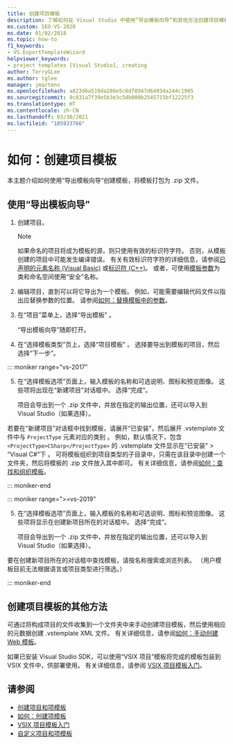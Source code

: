 ```yaml
---
title: 创建项目模板
description: 了解如何在 Visual Studio 中使用“导出模板向导”和其他方法创建项目模板。
ms.custom: SEO-VS-2020
ms.date: 01/02/2018
ms.topic: how-to
f1_keywords:
- VS.ExportTemplateWizard
helpviewer_keywords:
- project templates [Visual Studio], creating
author: TerryGLee
ms.author: tglee
manager: jmartens
ms.openlocfilehash: a823d6a519da286e5c6df8947d64934a244c1985
ms.sourcegitcommit: 9c831a7f39e5b3e3c5db000b2545715bf12225f3
ms.translationtype: HT
ms.contentlocale: zh-CN
ms.lasthandoff: 03/30/2021
ms.locfileid: "105933766"
---
```

# <a name="how-to-create-project-templates"></a>如何：创建项目模板

本主题介绍如何使用“导出模板向导”创建模板，将模板打包为 .zip 文件。

## <a name="use-the-export-template-wizard"></a>使用“导出模板向导”

1. 创建项目。

    > [!NOTE]
    > 如果命名的项目将成为模板的源，则只使用有效的标识符字符。 否则，从模板创建的项目中可能发生编译错误。 有关有效标识符字符的详细信息，请参阅[已声明的元素名称 (Visual Basic)](/dotnet/visual-basic/programming-guide/language-features/declared-elements/declared-element-names) 或[标识符 (C++)](/cpp/cpp/identifiers-cpp)。 或者，可使用[模板参数](../ide/template-parameters.md)为类和命名空间使用“安全”名称。

2. 编辑项目，直到可以将它导出为一个模板。 例如，可能需要编辑代码文件以指出应替换参数的位置。 请参阅[如何：替换模板中的参数](../ide/how-to-substitute-parameters-in-a-template.md)。

3. 在“项目”菜单上，选择“导出模板” 。

   “导出模板向导”随即打开。

4. 在“选择模板类型”页上，选择“项目模板” 。 选择要导出到模板的项目，然后选择“下一步”。

::: moniker range="vs-2017"

5. 在“选择模板选项”页面上，输入模板的名称和可选说明、图标和预览图像。 这些项将出现在“新建项目”对话框中。 选择“完成”。

   项目会导出到一个 .zip 文件中，并放在指定的输出位置，还可以导入到 Visual Studio（如果选择）。

若要在“新建项目”对话框中找到模板，请展开“已安装”，然后展开 .vstemplate 文件中与 `ProjectType` 元素对应的类别 。 例如，默认情况下，包含 `<ProjectType>CSharp</ProjectType>` 的 .vstemplate 文件显示在“已安装” > “Visual C#”下 。 可将模板组织到项目类型的子目录中，只需在该目录中创建一个文件夹，然后将模板的 .zip 文件放入其中即可。 有关详细信息，请参阅[如何：查找和组织模板](../ide/how-to-locate-and-organize-project-and-item-templates.md)。

::: moniker-end

::: moniker range=">=vs-2019"

5. 在“选择模板选项”页面上，输入模板的名称和可选说明、图标和预览图像。 这些项将显示在创建新项目所在的对话框中。 选择“完成”。

   项目会导出到一个 .zip 文件中，并放在指定的输出位置，还可以导入到 Visual Studio（如果选择）。

要在创建新项目所在的对话框中查找模板，请按名称搜索或浏览列表。 （用户模板目前无法根据语言或项目类型进行筛选。）

::: moniker-end

## <a name="other-ways-to-create-project-templates"></a>创建项目模板的其他方法

可通过将构成项目的文件收集到一个文件夹中来手动创建项目模板，然后使用相应的元数据创建 .vstemplate XML 文件。 有关详细信息，请参阅[如何：手动创建 Web 模板](../ide/how-to-manually-create-web-templates.md)。

如果已安装 Visual Studio SDK，可以使用“VSIX 项目”模板将完成的模板包装到 VSIX 文件中，供部署使用。 有关详细信息，请参阅 [VSIX 项目模板入门](../extensibility/getting-started-with-the-vsix-project-template.md)。

## <a name="see-also"></a>请参阅

- [创建项目和项模板](../ide/creating-project-and-item-templates.md)
- [如何：创建项模板](../ide/how-to-create-item-templates.md)
- [VSIX 项目模板入门](../extensibility/getting-started-with-the-vsix-project-template.md)
- [自定义项目和项模板](customizing-project-and-item-templates.md)
